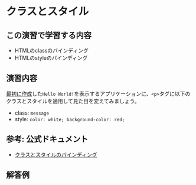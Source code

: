 # クラスとスタイル

## この演習で学習する内容
- HTMLのclassのバインディング
- HTMLのstyleのバインディング

## 演習内容
[最初に作成](./hello-world.md)した`Hello World!`を表示するアプリケーションに、`<p>`タグに以下のクラスとスタイルを適用して見た目を変えてみましょう。

- class: `message`
- style: `color: white; background-color: red;`

## 参考: 公式ドキュメント
- [クラスとスタイルのバインディング](https://jp.vuejs.org/v2/guide/class-and-style.html)

## 解答例

